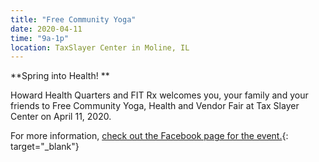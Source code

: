 ```yaml
---
title: "Free Community Yoga"
date: 2020-04-11
time: "9a-1p"
location: TaxSlayer Center in Moline, IL
---
```

\*\*Spring into Health\! \*\*

Howard Health Quarters and FIT Rx welcomes you, your family and your friends to Free Community Yoga, Health and Vendor Fair at Tax Slayer Center on April 11, 2020.

For more information, [check out the Facebook page for the event.](https://www.facebook.com/events/s/free-community-yoga-health-ven/187164729375072/){: target="_blank"}